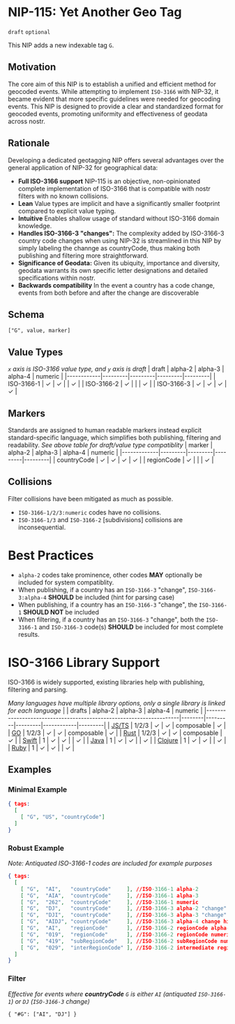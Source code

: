 # NIP-115: Yet Another Geo Tag

`draft` `optional`

This NIP adds a new indexable tag `G`. 

## Motivation
The core aim of this NIP is to establish a unified and efficient method for geocoded events. While attempting to implement `ISO-3166` with NIP-32, it became evident that more specific guidelines were needed for geocoding events. This NIP is designed to provide a clear and standardized format for geocoded events, promoting uniformity and effectiveness of geodata across nostr.

## Rationale
Developing a dedicated geotagging NIP offers several advantages over the general application of NIP-32 for geographical data:

- **Full ISO-3166 support** NIP-115 is an objective, non-opinionated complete implementation of ISO-3166 that is compatible with nostr filters with no known collisions.
- **Lean** Value types are implicit and have a significantly smaller footprint compared to explicit value typing.
- **Intuitive** Enables shallow usage of standard without ISO-3166 domain knowledge.
- **Handles ISO-3166-3 "changes":** The complexity added by ISO-3166-3 country code changes when using NIP-32 is streamlined in this NIP by simply labeling the channge as countryCode, thus making both publishing and filtering more straightforward.
- **Significance of Geodata:** Given its ubiquity, importance and diversity, geodata warrants its own specific letter designations and detailed specifications within nostr.
- **Backwards compatibility** In the event a country has a code change, events from both before and after the change are discoverable

## Schema 
```
["G", value, marker]
```

## Value Types 
_`x` axis is ISO-3166 value type, and `y` axis is draft_
| draft      | alpha-2 | alpha-3 | alpha-4 | numeric |
|------------|---------|---------|---------|---------|
| ISO-3166-1 | ✓       | ✓       |         | ✓       |
| ISO-3166-2 | ✓       |         |         | ✓       |
| ISO-3166-3 | ✓       | ✓       |  ✓      | ✓       |


## Markers
Standards are assigned to human readable markers instead explicit standard-specific language, which simplifies both publishing, filtering and readability.
_See above table for draft/value type compatiblity_
| marker      | alpha-2 | alpha-3 | alpha-4 | numeric |
|-------------|---------|---------|---------|---------|
| countryCode | ✓       | ✓       | ✓       | ✓       |
| regionCode  | ✓       |         |         | ✓       |

## Collisions 
Filter collisions have been mitigated as much as possible.
- `ISO-3166-1/2/3:numeric` codes have no collisions. 
- `ISO-3166-1/3` and `ISO-3166-2` [subdivisions] collisions are inconsequential.

# Best Practices
- `alpha-2` codes take prominence, other codes **MAY** optionally be included for system compatiblity.
- When publishing, if a country has an `ISO-3166-3` "change", `ISO-3166-3:alpha-4` **SHOULD** be included (hint for parsing case)
- When publishing, if a country has an `ISO-3166-3` "change", the `ISO-3166-1` **SHOULD NOT** be included 
- When filtering, if a country has an `ISO-3166-3` "change", both the `ISO-3166-1` and `ISO-3166-3` code(s) **SHOULD** be included for most complete results.

# ISO-3166 Library Support

ISO-3166 is widely supported, existing libraries help with publishing, filtering and parsing.

_Many languages have multiple library options, only a single library is linked for each language_
|                                                                    | drafts | alpha-2 | alpha-3 | alpha-4    | numeric |
|--------------------------------------------------------------------|--------|---------|---------|------------|---------|
| [JS/TS](https://www.npmjs.com/package/iso-3166)                    | 1/2/3  | ✓       | ✓       | composable | ✓       |
| [GO](https://github.com/biter777/countries)                        | 1/2/3  | ✓       | ✓       | composable | ✓       |
| [Rust](https://github.com/rust-iso/rust_iso3166)                   | 1/2/3  | ✓       | ✓       | composable | ✓       |
| [Swift](https://github.com/funky-monkey/IsoCountryCodes)           | 1      | ✓       | ✓       |            | ✓       |
| [Java](https://github.com/TakahikoKawasaki/CountryCode)            | 1      | ✓       | ✓       |            | ✓       |
| [Clojure](https://github.com/totakke/clj-iso3166)                  | 1      | ✓       | ✓       |            | ✓       |
| [Ruby](https://github.com/countries/countries/)                    | 1      | ✓       | ✓       |            | ✓       |

## Examples

### Minimal Example 
```json
{ tags:
  [
    [ "G", "US", "countryCode"]
  ]
}
```

### Robust Example
_Note: Antiquated ISO-3166-1 codes are included for example purposes_
```json
{ tags:
  [
    [ "G",  "AI",   "countryCode"     ], //ISO-3166-1 alpha-2
    [ "G",  "AIA",  "countryCode"     ], //ISO-3166-1 alpha-3
    [ "G",  "262",  "countryCode"     ], //ISO-3166-1 numeric
    [ "G",  "DJ",   "countryCode"     ], //ISO-3166-3 alpha-2 "change" 
    [ "G",  "DJI",  "countryCode"     ], //ISO-3166-3 alpha-3 "change" 
    [ "G",  "AIDJ", "countryCode"     ], //ISO-3166-3 alpha-4 change hint
    [ "G",  "AI",   "regionCode"      ], //ISO-3166-2 regionCode alpha-2 (subdivision)
    [ "G",  "019",  "regionCode"      ], //ISO-3166-2 regionCode numeric (subdivision)
    [ "G",  "419",  "subRegionCode"   ], //ISO-3166-2 subRegionCode numeric (subdivision)
    [ "G",  "029",  "interRegionCode" ], //ISO-3166-2 intermediate region code numeric (subdivision)
  ]
}
```

### Filter
_Effective for events where **countryCode** `G` is either `AI` (antiquated `ISO-3166-1`) or `DJ` (`ISO-3166-3` change)_

```
{ "#G": ["AI", "DJ"] }
```
